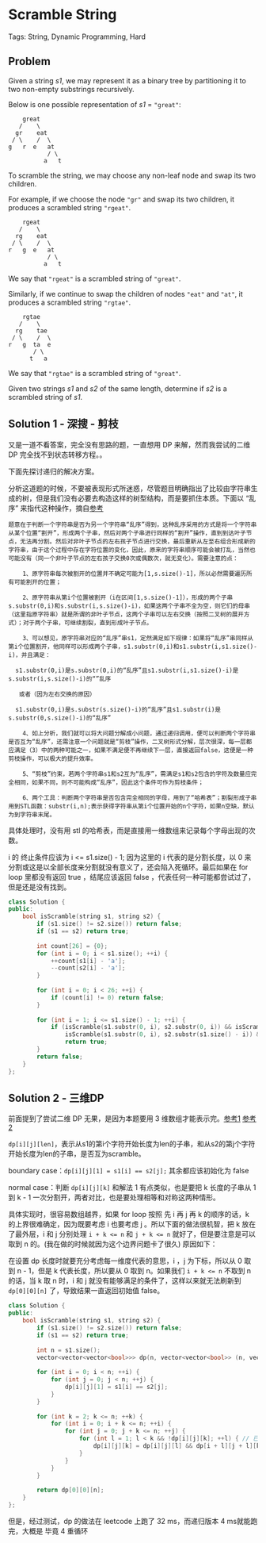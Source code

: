 # Scramble String

Tags: String, Dynamic Programming, Hard

## Problem

Given a string *s1*, we may represent it as a binary tree by partitioning it to two non-empty substrings recursively.

Below is one possible representation of *s1* = `"great"`:

```
    great
   /    \
  gr    eat
 / \    /  \
g   r  e   at
           / \
          a   t
```

To scramble the string, we may choose any non-leaf node and swap its two children.

For example, if we choose the node `"gr"` and swap its two children, it produces a scrambled string `"rgeat"`.

```
    rgeat
   /    \
  rg    eat
 / \    /  \
r   g  e   at
           / \
          a   t
```

We say that `"rgeat"` is a scrambled string of `"great"`.

Similarly, if we continue to swap the children of nodes `"eat"` and `"at"`, it produces a scrambled string `"rgtae"`.

```
    rgtae
   /    \
  rg    tae
 / \    /  \
r   g  ta  e
       / \
      t   a
```

We say that `"rgtae"` is a scrambled string of `"great"`.

Given two strings *s1* and *s2* of the same length, determine if *s2* is a scrambled string of *s1*.

## Solution 1 - 深搜 - 剪枝

又是一道不看答案，完全没有思路的题，一直想用 DP 来解，然而我尝试的二维 DP 完全找不到状态转移方程。。

下面先探讨递归的解决方案。

分析这道题的时候，不要被表现形式所迷惑，尽管题目明确指出了比较由字符串生成的树，但是我们没有必要去构造这样的树型结构，而是要抓住本质。下面以 “乱序” 来指代这种操作，摘自[参考](http://blog.csdn.net/jin_kwok/article/details/51136509)

```
题意在于判断一个字符串是否为另一个字符串“乱序”得到，这种乱序采用的方式是将一个字符串从某个位置“割开”，形成两个子串，然后对两个子串进行同样的“割开”操作，直到到达叶子节点，无法再分割。然后对非叶子节点的左右孩子节点进行交换，最后重新从左至右组合形成新的字符串，由于这个过程中存在字符位置的变化，因此，原来的字符串顺序可能会被打乱，当然也可能没有（同一个非叶子节点的左右孩子交换0次或偶数次，就无变化）。需要注意的点：

    1、原字符串每次被割开的位置并不确定可能为[1,s.size()-1]，所以必然需要遍历所有可能割开的位置；

    2、原字符串从第i个位置被割开（i在区间[1,s.size()-1]），形成的两个子串s.substr(0,i)和s.substr(i,s.size()-i)，如果这两个子串不全为空，则它们的母串（这里指原字符串）就是所谓的非叶子节点，这两个子串可以左右交换（按照二叉树的展开方式）；对于两个子串，可继续割裂，直到形成叶子节点。

    3、可以想见，原字符串对应的“乱序”串s1，定然满足如下规律：如果将“乱序”串同样从第i个位置割开，他同样可以形成两个子串，s1.substr(0,i)和s1.substr(i,s1.size()-i)，并且满足：

  s1.substr(0,i)是s.substr(0,i)的“乱序”且s1.substr(i,s1.size()-i)是s.substr(i,s.size()-i)的“”乱序

   或者（因为左右交换的原因）

  s1.substr(0,i)是s.substr(s.size()-i)的“乱序”且s1.substr(i)是s.substr(0,s.size()-i)的“乱序”

    4、如上分析，我们就可以将大问题分解成小问题，通过递归调用，便可以判断两个字符串是否互为“乱序”，还需注意一个问题就是“剪枝”操作，二叉树形式分解，层次很深，每一层都应满足（3）中的两种可能之一，如果不满足便不再继续下一层，直接返回false，这便是一种剪枝操作，可以极大的提升效率。

    5、“剪枝”约束，若两个字符串s1和s2互为“乱序”，需满足s1和s2包含的字符及数量应完全相同，如果不同，则不可能构成“乱序”，因此这个条件可作为剪枝条件；

    6、两个工具：判断两个字符串是否包含完全相同的字母，用到了“哈希表”；割裂形成子串用到STL函数：substr(i,n);表示获得字符串从第i个位置开始的n个字符，如果n空缺，默认为到字符串末尾。
```

 具体处理时，没有用 stl 的哈希表，而是直接用一维数组来记录每个字母出现的次数。

i 的 终止条件应该为 i <= s1.size() - 1; 因为这里的 i 代表的是分割长度，以 0 来分割或这是以全部长度来分割就没有意义了，还会陷入死循环。最后如果在 for loop 里都没有返回 true ，结尾应该返回 false ，代表任何一种可能都尝试过了，但是还是没有找到。

```cpp
class Solution {
public:
    bool isScramble(string s1, string s2) {
        if (s1.size() != s2.size()) return false;
        if (s1 == s2) return true;
        
        int count[26] = {0};
        for (int i = 0; i < s1.size(); ++i) {
            ++count[s1[i] - 'a'];
            --count[s2[i] - 'a'];
        }
        
        for (int i = 0; i < 26; ++i) {
            if (count[i] != 0) return false;
        }
        
        for (int i = 1; i <= s1.size() - 1; ++i) {
            if (isScramble(s1.substr(0, i), s2.substr(0, i)) && isScramble(s1.substr(i), s2.substr(i)) ||
                isScramble(s1.substr(0, i), s2.substr(s1.size() - i)) && isScramble(s1.substr(i), s2.substr(0, s1.size() - i)))
                return true;
        }
        return false;
    }
};
```

## Solution 2 - 三维DP

前面提到了尝试二维 DP 无果，是因为本题要用 3 维数组才能表示完。[参考1](https://leetcode.com/problems/scramble-string/discuss/29394/My-C++-solutions-(recursion-with-cache-DP-recursion-with-cache-and-pruning)-with-explanation-(4ms)) [参考2](https://leetcode.com/problems/scramble-string/discuss/29396/Simple-iterative-DP-Java-solution-with-explanation)

`dp[i][j][len]`，表示从s1的第i个字符开始长度为len的子串，和从s2的第j个字符开始长度为len的子串，是否互为scramble。

boundary case：`dp[i][j][1] = s1[i] == s2[j];` 其余都应该初始化为 false

normal case：判断 `dp[i][j][k]` 和解法 1 有点类似，也是要把 k 长度的子串从 1 到 k - 1 一次分割开，两者对比，也是要处理相等和对称这两种情形。

具体实现时，很容易数组越界，如果 for loop 按照 先 i 再 j 再 k 的顺序的话，k 的上界很难确定，因为既要考虑 i 也要考虑 j 。所以下面的做法很机智，把 k 放在了最外层，i 和 j 分别处理 `i + k <= n` 和 `j + k <= n` 就好了，但是要注意是可以取到 n 的。(我在做的时候就因为这个边界问题卡了很久)  原因如下：

在设置 dp 长度时就要充分考虑每一维度代表的意思，i ，j 为下标，所以从 0 取到 n - 1，但是 k 代表长度，所以要从 0 取到 n。如果我们 `i + k <= n` 不取到 n 的话，当 k 取 n 时，i 和 j 就没有能够满足的条件了，这样以来就无法刷新到 `dp[0][0][n]` 了，导致结果一直返回初始值 false。



```cpp
class Solution {
public:
    bool isScramble(string s1, string s2) {
        if (s1.size() != s2.size()) return false;
        if (s1 == s2) return true;
        
        int n = s1.size();
        vector<vector<vector<bool>>> dp(n, vector<vector<bool>> (n, vector<bool> (n + 1, false)));
        
        for (int i = 0; i < n; ++i) {
            for (int j = 0; j < n; ++j) {
                dp[i][j][1] = s1[i] == s2[j];
            }
        }
        
        for (int k = 2; k <= n; ++k) {
            for (int i = 0; i + k <= n; ++i) {
                for (int j = 0; j + k <= n; ++j) {
                    for (int l = 1; l < k && !dp[i][j][k]; ++l) { // 已经为 true 就不用做了
                        dp[i][j][k] = dp[i][j][l] && dp[i + l][j + l][k - l] || dp[i][j + k - l][l] && dp[i + l][j][k - l];
                    }
                }
            }
        }
        
        return dp[0][0][n];
    }
};
```

但是，经过测试，dp 的做法在 leetcode 上跑了 32 ms，而递归版本 4 ms就能跑完，大概是 毕竟 4 重循环